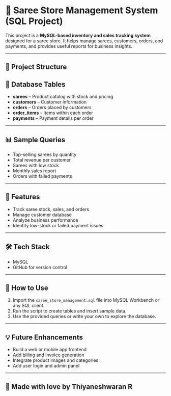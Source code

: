 # 🧵 Saree Store Management System (SQL Project)

This project is a **MySQL-based inventory and sales tracking system** designed for a saree store. It helps manage sarees, customers, orders, and payments, and provides useful reports for business insights.

---

## 📂 Project Structure


## 🧱 Database Tables

- **sarees** – Product catalog with stock and pricing
- **customers** – Customer information
- **orders** – Orders placed by customers
- **order_items** – Items within each order
- **payments** – Payment details per order

---

## 📊 Sample Queries

- Top-selling sarees by quantity
- Total revenue per customer
- Sarees with low stock
- Monthly sales report
- Orders with failed payments

---

## 🚀 Features

- Track saree stock, sales, and orders
- Manage customer database
- Analyze business performance
- Identify low-stock or failed payment issues

---

## 🛠 Tech Stack

- MySQL
- GitHub for version control

---

## 📌 How to Use

1. Import the `saree_store_management.sql` file into MySQL Workbench or any SQL client.
2. Run the script to create tables and insert sample data.
3. Use the provided queries or write your own to explore the database.

---

## 💡 Future Enhancements

- Build a web or mobile app frontend
- Add billing and invoice generation
- Integrate product images and categories
- Add user login and admin panel

---

## 🙌 Made with love by Thiyaneshwaran R
